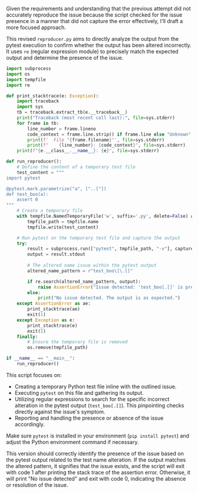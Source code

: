 Given the requirements and understanding that the previous attempt did not accurately reproduce the issue because the script checked for the issue presence in a manner that did not capture the error effectively, I'll draft a more focused approach.

This revised `reproducer.py` aims to directly analyze the output from the pytest execution to confirm whether the output has been altered incorrectly. It uses `re` (regular expression module) to precisely match the expected output and determine the presence of the issue.

```python
import subprocess
import os
import tempfile
import re

def print_stacktrace(e: Exception):
    import traceback
    import sys
    tb = traceback.extract_tb(e.__traceback__)
    print("Traceback (most recent call last):", file=sys.stderr)
    for frame in tb:
        line_number = frame.lineno
        code_context = frame.line.strip() if frame.line else "Unknown"
        print(f'  File "{frame.filename}"', file=sys.stderr)
        print(f"    {line_number}: {code_context}", file=sys.stderr)
    print(f"{e.__class__.__name__}: {e}", file=sys.stderr)

def run_reproducer():
    # Define the content of a temporary test file
    test_content = """
import pytest

@pytest.mark.parametrize("a", ["..["])
def test_boo(a):
    assert 0
"""
    # Create a temporary file
    with tempfile.NamedTemporaryFile('w', suffix='.py', delete=False) as tmpfile:
        tmpfile_path = tmpfile.name
        tmpfile.write(test_content)

    # Run pytest on the temporary test file and capture the output
    try:
        result = subprocess.run(["pytest", tmpfile_path, "-v"], capture_output=True, text=True)
        output = result.stdout
        
        # The altered name issue within the pytest output
        altered_name_pattern = r"test_boo\[\.[]"

        if re.search(altered_name_pattern, output):
            raise AssertionError("Issue detected: 'test_boo[.[]' is present in the output indicating the issue is still present.")
        else:
            print("No issue detected. The output is as expected.")
    except AssertionError as ae:
        print_stacktrace(ae)
        exit(1)
    except Exception as e:
        print_stacktrace(e)
        exit(1)
    finally:
        # Ensure the temporary file is removed
        os.remove(tmpfile_path)

if __name__ == "__main__":
    run_reproducer()
```

This script focuses on:
- Creating a temporary Python test file inline with the outlined issue.
- Executing `pytest` on this file and gathering its output.
- Utilizing regular expressions to search for the specific incorrect alteration in the pytest output (`test_boo[.[]`). This pinpointing checks directly against the issue's symptom.
- Reporting and handling the presence or absence of the issue accordingly.

Make sure `pytest` is installed in your environment (`pip install pytest`) and adjust the Python environment command if necessary.

This version should correctly identify the presence of the issue based on the pytest output related to the test name alteration. If the output matches the altered pattern, it signifies that the issue exists, and the script will exit with code 1 after printing the stack trace of the assertion error. Otherwise, it will print "No issue detected" and exit with code 0, indicating the absence or resolution of the issue.